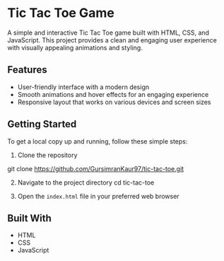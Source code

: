 # Tic Tac Toe Game

A simple and interactive Tic Tac Toe game built with HTML, CSS, and JavaScript. This project provides a clean and engaging user experience with visually appealing animations and styling.

## Features

- User-friendly interface with a modern design
- Smooth animations and hover effects for an engaging experience
- Responsive layout that works on various devices and screen sizes

## Getting Started

To get a local copy up and running, follow these simple steps:

1. Clone the repository

git clone https://github.com/GursimranKaur97/tic-tac-toe.git

2. Navigate to the project directory
cd tic-tac-toe

3. Open the `index.html` file in your preferred web browser

## Built With

- HTML
- CSS
- JavaScript